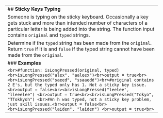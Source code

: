 |                                                                                                                                                                                                                                                                                                                                                                                                                                                                                                             |
| ----------------------------------------------------------------------------------------------------------------------------------------------------------------------------------------------------------------------------------------------------------------------------------------------------------------------------------------------------------------------------------------------------------------------------------------------------------------------------------------------------------- |
| ## **Sticky Keys Typing**                                                                                                                                                                                                                                                                                                                                                                                                                                                                                   |
| Someone is typing on the sticky keyboard. Occasionally a key gets stuck and more than intended number of characters of a particular letter is being added into the string. The function input contains `original` and `typed` strings.                                                                                                                                                                                                                                                                      |
| Determine if the `typed` string has been made from the `original`. Return `true` if it is and `false` if the typed string cannot have been made from the `original`.                                                                                                                                                                                                                                                                                                                                        |
| ### **Examples**                                                                                                                                                                                                                                                                                                                                                                                                                                                                                            |
| ```<br>#function: isLongPressed(original, typed)<br>isLongPressed("alex", "aaleex")<br>output = true<br><br>isLongPressed("saeed", "ssaaedd")<br>#original contains 2 E's, but the typed only has 1. Not a sticky key issue.<br>output = false<br><br>isLongPressed("leelee", "lleeelee") <br>output = true<br><br>isLongPressed("Tokyo", "TTokkyoh") <br>#An h was typed, not a sticky key problem, just skill issues.<br>output = false<br><br>isLongPressed("laiden", "laiden") <br>output = true<br>``` |